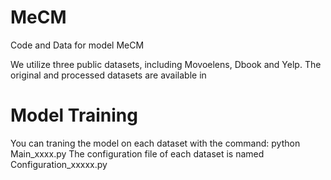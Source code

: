 # MeCM
Code and Data for model MeCM

We utilize three public datasets, including Movoelens, Dbook and Yelp.
The original and processed datasets are available in 

# Model Training
You can traning the model on each dataset with the command:
python Main_xxxx.py
The configuration file of each dataset is named Configuration_xxxxx.py
